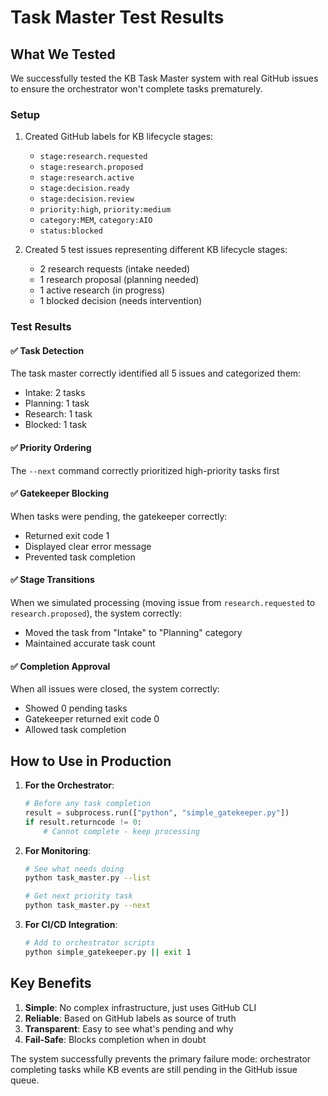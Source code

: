 # Task Master Test Results

## What We Tested

We successfully tested the KB Task Master system with real GitHub issues to
ensure the orchestrator won't complete tasks prematurely.

### Setup

1. Created GitHub labels for KB lifecycle stages:
   - `stage:research.requested`
   - `stage:research.proposed`
   - `stage:research.active`
   - `stage:decision.ready`
   - `stage:decision.review`
   - `priority:high`, `priority:medium`
   - `category:MEM`, `category:AIO`
   - `status:blocked`

2. Created 5 test issues representing different KB lifecycle stages:
   - 2 research requests (intake needed)
   - 1 research proposal (planning needed)
   - 1 active research (in progress)
   - 1 blocked decision (needs intervention)

### Test Results

#### ✅ Task Detection

The task master correctly identified all 5 issues and categorized them:

- Intake: 2 tasks
- Planning: 1 task
- Research: 1 task
- Blocked: 1 task

#### ✅ Priority Ordering

The `--next` command correctly prioritized high-priority tasks first

#### ✅ Gatekeeper Blocking

When tasks were pending, the gatekeeper correctly:

- Returned exit code 1
- Displayed clear error message
- Prevented task completion

#### ✅ Stage Transitions

When we simulated processing (moving issue from `research.requested` to
`research.proposed`), the system correctly:

- Moved the task from "Intake" to "Planning" category
- Maintained accurate task count

#### ✅ Completion Approval

When all issues were closed, the system correctly:

- Showed 0 pending tasks
- Gatekeeper returned exit code 0
- Allowed task completion

## How to Use in Production

1. **For the Orchestrator**:
   ```python
   # Before any task completion
   result = subprocess.run(["python", "simple_gatekeeper.py"])
   if result.returncode != 0:
       # Cannot complete - keep processing
   ```

2. **For Monitoring**:
   ```bash
   # See what needs doing
   python task_master.py --list

   # Get next priority task
   python task_master.py --next
   ```

3. **For CI/CD Integration**:
   ```bash
   # Add to orchestrator scripts
   python simple_gatekeeper.py || exit 1
   ```

## Key Benefits

1. **Simple**: No complex infrastructure, just uses GitHub CLI
2. **Reliable**: Based on GitHub labels as source of truth
3. **Transparent**: Easy to see what's pending and why
4. **Fail-Safe**: Blocks completion when in doubt

The system successfully prevents the primary failure mode: orchestrator
completing tasks while KB events are still pending in the GitHub issue queue.
